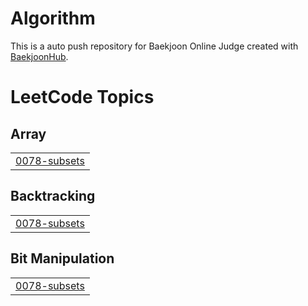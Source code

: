 # Algorithm
This is a auto push repository for Baekjoon Online Judge created with [BaekjoonHub](https://github.com/BaekjoonHub/BaekjoonHub).

<!---LeetCode Topics Start-->
# LeetCode Topics
## Array
|  |
| ------- |
| [0078-subsets](https://github.com/zzuharchive/Algorithm/tree/master/0078-subsets) |
## Backtracking
|  |
| ------- |
| [0078-subsets](https://github.com/zzuharchive/Algorithm/tree/master/0078-subsets) |
## Bit Manipulation
|  |
| ------- |
| [0078-subsets](https://github.com/zzuharchive/Algorithm/tree/master/0078-subsets) |
<!---LeetCode Topics End-->